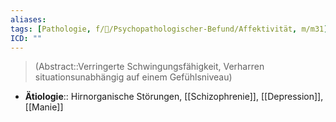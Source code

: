 ```yaml
---
aliases: 
tags: [Pathologie, f/💭/Psychopathologischer-Befund/Affektivität, m/m31]
ICD: ""
---
```

> (Abstract::Verringerte Schwingungsfähigkeit, Verharren situationsunabhängig auf einem Gefühlsniveau)
- **Ätiologie**:: Hirnorganische Störungen, [[Schizophrenie]], [[Depression]], [[Manie]]